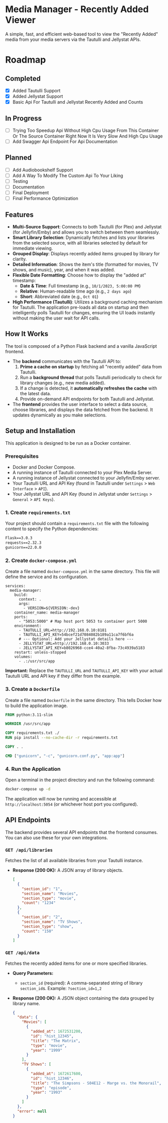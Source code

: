 # Media Manager - Recently Added Viewer

A simple, fast, and efficient web-based tool to view the "Recently Added" media from your media servers via the Tautulli and Jellystat APIs.

# Roadmap

## Completed
- [x] Added Tautulli Support
- [x] Added Jellystat Support
- [x] Basic Api For Tautulli and Jellystat Recently Added and Counts

## In Progress
- [ ] Trying Too Speedup Api Without High Cpu Usage From This Container Or The Source Container Right Now It Is Very Slow And High Cpu Usage
- [ ] Add Swagger Api Endpoint For Api Documentation

## Planned
- [ ] Add Audiobookshelf Support
- [ ] Add A Way To Modify The Custom Api To Your Liking
- [ ] Testing
- [ ] Documentation
- [ ] Final Deployment
- [ ] Final Performance Optimization

 <!-- It's recommended to replace this with an actual screenshot -->

## Features

- **Multi-Source Support**: Connects to both Tautulli (for Plex) and Jellystat (for Jellyfin/Emby) and allows you to switch between them seamlessly.
- **Smart Library Selection**: Dynamically fetches and lists your libraries from the selected source, with all libraries selected by default for immediate viewing.
- **Grouped Display**: Displays recently added items grouped by library for clarity.
- **Detailed Information**: Shows the item's title (formatted for movies, TV shows, and music), year, and when it was added.
- **Flexible Date Formatting**: Choose how to display the "added at" timestamp:
    - **Date & Time**: Full timestamp (e.g., `10/1/2023, 5:00:00 PM`)
    - **Relative**: Human-readable time ago (e.g., `2 days ago`)
    - **Short**: Abbreviated date (e.g., `Oct 01`)
- **High Performance (Tautulli)**: Utilizes a background caching mechanism for Tautulli. The application pre-loads all data on startup and then intelligently polls Tautulli for changes, ensuring the UI loads instantly without making the user wait for API calls.

## How It Works

The tool is composed of a Python Flask backend and a vanilla JavaScript frontend.

- The **backend** communicates with the Tautulli API to:
    1.  **Prime a cache on startup** by fetching all "recently added" data from Tautulli.
    2.  Run a **background thread** that polls Tautulli periodically to check for library changes (e.g., new media added).
    3.  If a change is detected, it **automatically refreshes the cache** with the latest data.
    4.  Provide on-demand API endpoints for both Tautulli and Jellystat.
- The **frontend** provides the user interface to select a data source, choose libraries, and displays the data fetched from the backend. It updates dynamically as you make selections.

## Setup and Installation
This application is designed to be run as a Docker container.

### Prerequisites

- Docker and Docker Compose.
- A running instance of Tautulli connected to your Plex Media Server.
- A running instance of Jellystat connected to your Jellyfin/Emby server.
- Your Tautulli URL and API Key (found in Tautulli under `Settings` > `Web Interface` > `API`).
- Your Jellystat URL and API Key (found in Jellystat under `Settings` > `General` > `API Keys`).
### 1. Create `requirements.txt`

Your project should contain a `requirements.txt` file with the following content to specify the Python dependencies:

```txt
Flask==3.0.3
requests==2.32.3
gunicorn==22.0.0
```

### 2. Create `docker-compose.yml`

Create a file named `docker-compose.yml` in the same directory. This file will define the service and its configuration.

```dockercompose
services:
  media-manager:
    build:
      context: .
      args:
        - VERSION=${VERSION:-dev}
    container_name: media-manager
    ports:
      - "5053:5000" # Map host port 5053 to container port 5000
    environment:
      - TAUTULLI_URL=http://192.168.0.10:8181
      - TAUTULLI_API_KEY=54bcef21d7084082b189a11ca7f6bf6a
      # --- Optional: Add your Jellystat details here ---
      - JELLYSTAT_URL=http://192.168.0.10:3033
      - JELLYSTAT_API_KEY=b8026968-cce4-40a2-8fba-73c4939a5183
    restart: unless-stopped
    volumes:
      - .:/usr/src/app
```

**Important:** Replace the `TAUTULLI_URL` and `TAUTULLI_API_KEY` with your actual Tautulli URL and API key if they differ from the example.

### 3. Create a `Dockerfile`

Create a file named `Dockerfile` in the same directory. This tells Docker how to build the application image.

```dockerfile
FROM python:3.11-slim

WORKDIR /usr/src/app

COPY requirements.txt ./
RUN pip install --no-cache-dir -r requirements.txt

COPY . .

CMD ["gunicorn", "-c", "gunicorn.conf.py", "app:app"]
```

### 4. Run the Application

Open a terminal in the project directory and run the following command:

```sh
docker-compose up -d
```

The application will now be running and accessible at `http://localhost:5054` (or whichever host port you configured).

## API Endpoints

The backend provides several API endpoints that the frontend consumes. You can also use these for your own integrations.

### `GET /api/libraries`

Fetches the list of all available libraries from your Tautulli instance.

*   **Response (200 OK):** A JSON array of library objects.

    ```json
    [
      {
        "section_id": "1",
        "section_name": "Movies",
        "section_type": "movie",
        "count": "1234"
      },
      {
        "section_id": "2",
        "section_name": "TV Shows",
        "section_type": "show",
        "count": "150"
      }
    ]
    ```

### `GET /api/data`

Fetches the recently added items for one or more specified libraries.

*   **Query Parameters:**
    *   `section_id` (required): A comma-separated string of library `section_id`s. Example: `?section_id=1,2`

*   **Response (200 OK):** A JSON object containing the data grouped by library name.

    ```json
    {
      "data": {
        "Movies": [
          {
            "added_at": 1672531200,
            "id": "hist_12345",
            "title": "The Matrix",
            "type": "movie",
            "year": "1999"
          }
        ],
        "TV Shows": [
          {
            "added_at": 1672617600,
            "id": "hist_12346",
            "title": "The Simpsons - S04E12 - Marge vs. the Monorail",
            "type": "episode",
            "year": "1993"
          }
        ]
      },
      "error": null
    }
    ```
